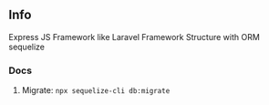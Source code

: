 ## Info
Express JS Framework like Laravel Framework Structure with ORM sequelize

### Docs
1. Migrate: `npx sequelize-cli db:migrate`